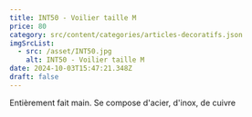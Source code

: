 ```yaml
---
title: INT50 - Voilier taille M
price: 80
category: src/content/categories/articles-decoratifs.json
imgSrcList:
  - src: /asset/INT50.jpg
    alt: INT50 - Voilier taille M
date: 2024-10-03T15:47:21.348Z
draft: false
---
```


Entièrement fait main. Se compose d'acier, d'inox, de cuivre
